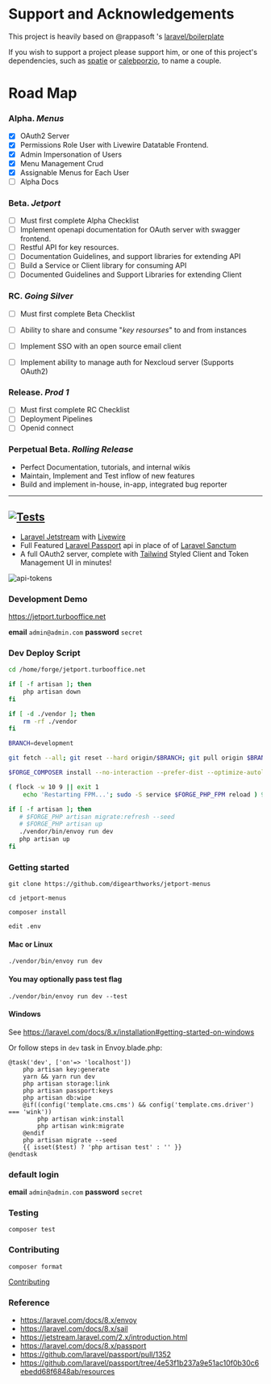 # Support and Acknowledgements

This project is heavily based on @rappasoft 's [laravel/boilerplate](https://github.com/rappasoft/laravel-boilerplate)

If you wish to support a project please support him, or one of this project's dependencies, such as [spatie](https://github.com/spatie/laravel-permission) or [calebporzio](https://github.com/livewire/livewire), to name a couple.

# Road Map

### Alpha. *Menus*

- [x] OAuth2 Server
- [x] Permissions Role User with Livewire Datatable Frontend.
- [x] Admin Impersonation of Users
- [x] Menu Management Crud
- [x] Assignable Menus for Each User
- [ ] Alpha Docs

### Beta. *Jetport*
- [ ] Must first complete Alpha Checklist
- [ ] Implement openapi documentation for OAuth server with swagger frontend.
- [ ] Restful API for key resources.
- [ ] Documentation Guidelines, and support libraries for extending API
- [ ] Build a Service or Client library for consuming API
- [ ] Documented Guidelines and Support Libraries for extending Client

### RC. *Going Silver*
- [ ] Must first complete Beta Checklist
- [ ] Ability to share and consume "*key resourses*" to and from instances
- [ ] Implement SSO with an open source email client
- [ ] Implement ability to manage auth for Nexcloud server (Supports OAuth2)  


### Release. *Prod 1*
- [ ] Must first complete RC Checklist
- [ ] Deployment Pipelines
- [ ] Openid connect 

### Perpetual Beta. *Rolling Release*

- Perfect Documentation, tutorials, and internal wikis
- Maintain, Implement and Test inflow of new features
- Build and implement in-house, in-app, integrated bug reporter





----
[![Tests](https://github.com/digearthworks/jetport-menus/workflows/Tests/badge.svg?branch=main)](https://github.com/digearthworks/jetport-menus/actions/workflows/main.yml)
----

 - [Laravel Jetstream](https://jetstream.laravel.com/2.x/introduction.html) with [Livewire](https://github.com/livewire/livewire)
 - Full Featured [Laravel Passport](https://github.com/laravel/passport) api in place of of [Laravel Sanctum](https://github.com/laravel/sanctum)
 - A full OAuth2 server, complete with [Tailwind](https://tailwindcss.com/) Styled Client and Token Management UI in minutes!

![api-tokens](https://user-images.githubusercontent.com/47095624/118184596-89878f00-b409-11eb-84b9-dc61b7e5e5a6.png)

### Development Demo 

https://jetport.turbooffice.net

**email** `admin@admin.com` **password** `secret`

### Dev Deploy Script
```bash
cd /home/forge/jetport.turbooffice.net

if [ -f artisan ]; then
    php artisan down
fi

if [ -d ./vendor ]; then
    rm -rf ./vendor
fi

BRANCH=development 

git fetch --all; git reset --hard origin/$BRANCH; git pull origin $BRANCH ; 

$FORGE_COMPOSER install --no-interaction --prefer-dist --optimize-autoloader

( flock -w 10 9 || exit 1
    echo 'Restarting FPM...'; sudo -S service $FORGE_PHP_FPM reload ) 9>/tmp/fpmlock

if [ -f artisan ]; then
   # $FORGE_PHP artisan migrate:refresh --seed
   # $FORGE_PHP artisan up
   ./vendor/bin/envoy run dev
   php artisan up
fi
```

### Getting started

```
git clone https://github.com/digearthworks/jetport-menus
```

```
cd jetport-menus
```
```
composer install
```

```
edit .env
```
#### Mac or Linux
```
./vendor/bin/envoy run dev
```

#### You may optionally pass test flag

```
./vendor/bin/envoy run dev --test
```
#### Windows

See https://laravel.com/docs/8.x/installation#getting-started-on-windows

Or follow steps in `dev` task in Envoy.blade.php:

```blade
@task('dev', ['on'=> 'localhost'])
    php artisan key:generate
    yarn && yarn run dev
    php artisan storage:link
    php artisan passport:keys
    php artisan db:wipe
    @if((config('template.cms.cms') && config('template.cms.driver') === 'wink'))
        php artisan wink:install
        php artisan wink:migrate
    @endif
    php artisan migrate --seed
    {{ isset($test) ? 'php artisan test' : '' }}
@endtask
```
### default login

**email** `admin@admin.com`
**password** `secret`

### Testing

```
composer test
```

### Contributing

```
composer format
```
[Contributing](https://github.com/digearthworks/jetport-menus/blob/main/.github/CONTRIBUTING.md)

### Reference
- https://laravel.com/docs/8.x/envoy
- https://laravel.com/docs/8.x/sail
- https://jetstream.laravel.com/2.x/introduction.html
- https://laravel.com/docs/8.x/passport
- https://github.com/laravel/passport/pull/1352
- https://github.com/laravel/passport/tree/4e53f1b237a9e51ac10f0b30c6ebedd68f6848ab/resources




